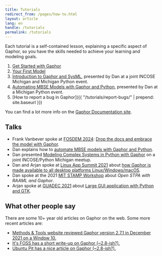```yaml
---
title: Tutorials
redirect_from: /pages/how-to.html
layout: article
lang: en
handle: /tutorials
permalink: /tutorials
---
```


Each tutorial is a self-contained lesson, explaining a specific aspect of
Gaphor, so you have the skills needed to achieve your learning and modeling
goals.

1. [Get Started with Gaphor](https://docs.gaphor.org/en/latest/getting_started.html)
1. [Your First Model](https://docs.gaphor.org/en/latest/first_model.html)
1. <i class="fab fa-youtube"></i> [Introduction to Gaphor and
   SysML](https://youtu.be/PnWKsr2csXg), presented by Dan at a joint INCOSE
   Michigan and Michigan Python event.
1. <i class="fab fa-youtube"></i> [Automating MBSE Models with Gaphor and Python](https://youtu.be/9BYgI1nJCBA),
   presented by Dan at a Michigan Python event.
1. [How to report a bug in Gaphor]({{ "/tutorials/report-bugs/" | prepend: site.baseurl }})

You can find a lot more info on the [Gaphor Documentation site](https://docs.gaphor.org/).

## Talks
- Frank Vanbever spoke at [FOSDEM 2024](https://fosdem.org/2024): [Drop the docs and embrace the model with Gaphor](https://fosdem.org/2024/schedule/event/fosdem-2024-2542-drop-the-docs-and-embrace-the-model-with-gaphor/).
- Dan explains how to [automate MBSE models with Gaphor and Python](https://youtu.be/9BYgI1nJCBA).
- Dan presented [Modeling Complex Systems in Python with Gaphor](https://www.youtu.be/PnWKsr2csXg) on a joint INCOSE/Python Michigan meetup.
- Dan and Arjan spoke at [Linux App Summit 2021](https://linuxappsummit.org/)
  about [how Gaphor is made available to all desktop platforms
  Linux/Windows/macOS](https://www.youtube.com/watch?v=vLwAT-TLmZU).
- Dan spoke at the 2021 [MIT STAMP
  Workshop](https://psas.scripts.mit.edu/home/2021-stamp-workshop-program/)
  about _Open STPA with RAAML and Gaphor_.
- Arjan spoke at [GUADEC
  2021](https://events.gnome.org/event/9/) about [Large GUI application with
  Python and GTK](https://events.gnome.org/event/9/contributions/188/).

## What other people say

There are some 10+ year old articles on Gaphor on the web. Some more recent articles are:

- [Methods & Tools website reviewed Gaphor version 2.7.1 in December 2021 on a Window 10.](https://www.methodsandtools.com/tools/gaphor.php)
- [It's FOSS has a short write-up on Gaphor (~2.8-ish?).](https://itsfoss.com/gaphor-modeling-tool/)
- [Ubuntu Pit has a nice article on Gaphor (~2.8-ish?).](https://www.ubuntupit.com/gaphor-an-open-source-simple-graphical-modeling-tool/)
